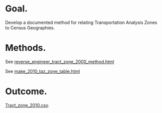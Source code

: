 # Goal. 

Develop a documented method for relating Transportation Analysis Zones to Census Geographies.   

# Methods. 

See [reverse_engineer_tract_zone_2000_method.html](http://htmlpreview.github.io/?https://github.com/BayAreaMetro/Data-And-Visualization-Projects/blob/master/census_examples/taz_tract/reverse_engineer_tract_zone_2000_method.html)   

See [make_2010_taz_zone_table.html](http://htmlpreview.github.io/?https://github.com/BayAreaMetro/Data-And-Visualization-Projects/blob/master/census_examples/taz_tract/make_2010_taz_zone_table.html)   

# Outcome. 

[Tract_zone_2010.csv](https://github.com/BayAreaMetro/Data-And-Visualization-Projects/blob/master/census_examples/taz_tract/Tract_zone_2010.csv).  

